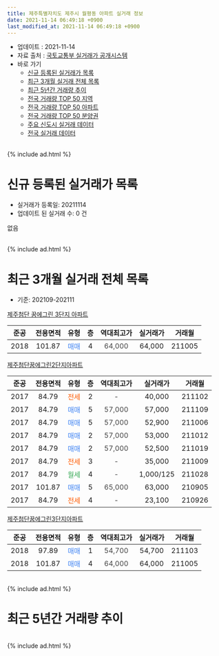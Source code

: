 ```yaml
---
title: 제주특별자치도 제주시 월평동 아파트 실거래 정보
date: 2021-11-14 06:49:18 +0900
last_modified_at: 2021-11-14 06:49:18 +0900
---
```


* 업데이트 : 2021-11-14
* 자료 출처 : [국토교통부 실거래가 공개시스템](http://rt.molit.go.kr)
* 바로 가기
    * [신규 등록된 실거래가 목록](#신규-등록된-실거래가-목록)
    * [최근 3개월 실거래 전체 목록](#최근-3개월-실거래-전체-목록)
    * [최근 5년간 거래량 추이](#최근-5년간-거래량-추이)
    * [전국 거래량 TOP 50 지역](https://inasie.github.io/apt-trade-info/최근-3개월-전국에서-가장-거래가-많이-발생한-지역)
    * [전국 거래량 TOP 50 아파트](https://inasie.github.io/apt-trade-info/최근-3개월-전국에서-가장-거래가-많이-발생한-아파트)
    * [전국 거래량 TOP 50 분양권](https://inasie.github.io/apt-trade-info/최근-3개월-전국에서-가장-거래가-많이-발생한-분양권)
    * [주요 신도시 실거래 데이터](https://inasie.github.io/apt-trade-info/주요-신도시)
    * [전국 실거래 데이터](https://inasie.github.io/apt-trade-info/전국)
<br>
{% include ad.html %}
<br>

# 신규 등록된 실거래가 목록
* 실거래가 등록일: 20211114
* 업데이트 된 실거래 수: 0 건

없음

<br>
{% include ad.html %}
<br>

# 최근 3개월 실거래 전체 목록
* 기준: 202109-202111


[제주첨단 꿈에그린 3단지 아파트](https://search.naver.com/search.naver?query=%EC%A0%9C%EC%A3%BC%ED%8A%B9%EB%B3%84%EC%9E%90%EC%B9%98%EB%8F%84+%EC%A0%9C%EC%A3%BC%EC%8B%9C+%EC%9B%94%ED%8F%89%EB%8F%99+%EC%A0%9C%EC%A3%BC%EC%B2%A8%EB%8B%A8+%EA%BF%88%EC%97%90%EA%B7%B8%EB%A6%B0+3%EB%8B%A8%EC%A7%80+%EC%95%84%ED%8C%8C%ED%8A%B8)

|준공|전용면적|유형|층|역대최고가|실거래가|거래월|
|:---:|:---:|:---:|:---:|:---:|:---:|:---:|
|2018|101.87|<span style="color:#4285f3">매매</span>|4|<span style="color:#444444">64,000</span>|64,000|211005|

[제주첨단꿈에그린2단지아파트](https://search.naver.com/search.naver?query=%EC%A0%9C%EC%A3%BC%ED%8A%B9%EB%B3%84%EC%9E%90%EC%B9%98%EB%8F%84+%EC%A0%9C%EC%A3%BC%EC%8B%9C+%EC%9B%94%ED%8F%89%EB%8F%99+%EC%A0%9C%EC%A3%BC%EC%B2%A8%EB%8B%A8%EA%BF%88%EC%97%90%EA%B7%B8%EB%A6%B02%EB%8B%A8%EC%A7%80%EC%95%84%ED%8C%8C%ED%8A%B8)

|준공|전용면적|유형|층|역대최고가|실거래가|거래월|
|:---:|:---:|:---:|:---:|:---:|:---:|:---:|
|2017|84.79|<span style="color:#ff5a00">전세</span>|2|<span style="color:#444444">-</span>|40,000|211102|
|2017|84.79|<span style="color:#4285f3">매매</span>|5|<span style="color:#444444">57,000</span>|57,000|211109|
|2017|84.79|<span style="color:#4285f3">매매</span>|5|<span style="color:#444444">57,000</span>|52,900|211006|
|2017|84.79|<span style="color:#4285f3">매매</span>|2|<span style="color:#444444">57,000</span>|53,000|211012|
|2017|84.79|<span style="color:#4285f3">매매</span>|2|<span style="color:#444444">57,000</span>|52,500|211019|
|2017|84.79|<span style="color:#ff5a00">전세</span>|3|<span style="color:#444444">-</span>|35,000|211009|
|2017|84.79|<span style="color:#34a853">월세</span>|4|<span style="color:#444444">-</span>|1,000/125|211028|
|2017|101.87|<span style="color:#4285f3">매매</span>|5|<span style="color:#444444">65,000</span>|63,000|210905|
|2017|84.79|<span style="color:#ff5a00">전세</span>|4|<span style="color:#444444">-</span>|23,100|210926|

[제주첨단꿈에그린3단지아파트](https://search.naver.com/search.naver?query=%EC%A0%9C%EC%A3%BC%ED%8A%B9%EB%B3%84%EC%9E%90%EC%B9%98%EB%8F%84+%EC%A0%9C%EC%A3%BC%EC%8B%9C+%EC%9B%94%ED%8F%89%EB%8F%99+%EC%A0%9C%EC%A3%BC%EC%B2%A8%EB%8B%A8%EA%BF%88%EC%97%90%EA%B7%B8%EB%A6%B03%EB%8B%A8%EC%A7%80%EC%95%84%ED%8C%8C%ED%8A%B8)

|준공|전용면적|유형|층|역대최고가|실거래가|거래월|
|:---:|:---:|:---:|:---:|:---:|:---:|:---:|
|2018|97.89|<span style="color:#4285f3">매매</span>|1|<span style="color:#444444">54,700</span>|54,700|211103|
|2018|101.87|<span style="color:#4285f3">매매</span>|4|<span style="color:#444444">64,000</span>|64,000|211005|


<br>
{% include ad.html %}
<br>

# 최근 5년간 거래량 추이


<div style="width:100%;">
    <canvas id="deal_progress" height="200"></canvas>
</div>

<script>
new Chart(document.getElementById("deal_progress"), {
    type: 'line',
    data: {
        labels: ['201611','201612','201701','201702','201703','201704','201705','201706','201707','201708','201709','201710','201711','201712','201801','201802','201803','201804','201805','201806','201807','201808','201809','201810','201811','201812','201901','201902','201903','201904','201905','201906','201907','201908','201909','201910','201911','201912','202001','202002','202003','202004','202005','202006','202007','202008','202009','202010','202011','202012','202101','202102','202103','202104','202105','202106','202107','202108','202109','202110','202111'],
        datasets: [{
            label: '매매',
            pointRadius: 1,
            data: [0, 0, 0, 0, 0, 0, 0, 0, 0, 0, 0, 0, 0, 0, 5, 4, 1, 0, 1, 0, 1, 0, 1, 1, 1, 0, 0, 0, 0, 0, 1, 0, 3, 1, 0, 3, 3, 9, 8, 3, 8, 4, 5, 5, 9, 3, 5, 6, 7, 16, 4, 10, 3, 12, 8, 3, 6, 7, 1, 5, 2],
            borderColor: "rgba(255, 201, 14, 1)",
            backgroundColor: "rgba(255, 201, 14, 0.5)",
            fill: false,
            lineTension: 0
        },{
            label: '전월세',
            pointRadius: 1,
            data: [0, 0, 0, 0, 0, 0, 0, 0, 0, 1, 1, 3, 8, 11, 13, 6, 13, 15, 11, 30, 6, 3, 4, 7, 7, 5, 8, 2, 8, 6, 3, 7, 5, 6, 3, 4, 6, 8, 29, 61, 25, 8, 7, 9, 7, 3, 6, 3, 4, 19, 21, 13, 11, 18, 5, 5, 9, 6, 1, 2, 1],
            borderColor: "rgba(0, 141, 185, 1)",
            backgroundColor: "rgba(0, 141, 185, 0.5)",
            fill: false,
            lineTension: 0
        }
        ]
    },
    options: {
        responsive: true,
        title: {
            display: false
        },
        tooltips: {
            mode: 'index',
            intersect: false
        },
        hover: {
            mode: 'nearest',
            intersect: true
        },
        scales: {
            xAxes: [{
                display: true,
                scaleLabel: {
                    display: true,
                    labelString: '년/월'
                }
            }],
            yAxes: [{
                display: true,
                ticks: {
                    suggestedMin: 0,
                },
                scaleLabel: {
                    display: true,
                    labelString: '실거래 수'
                }
            }]
        }
    }
});

</script>


<br>
{% include ad.html %}
<br>

